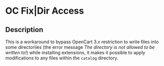 #  OC Fix|Dir Access

## Description
This is a workaround to bypass OpenCart 3.x restriction to write files into some directoriies (the error message *The directory is not allowed to be written to!*) while installing extensions, it makes it possible to apply modifications to any files within the `catalog` directory.
